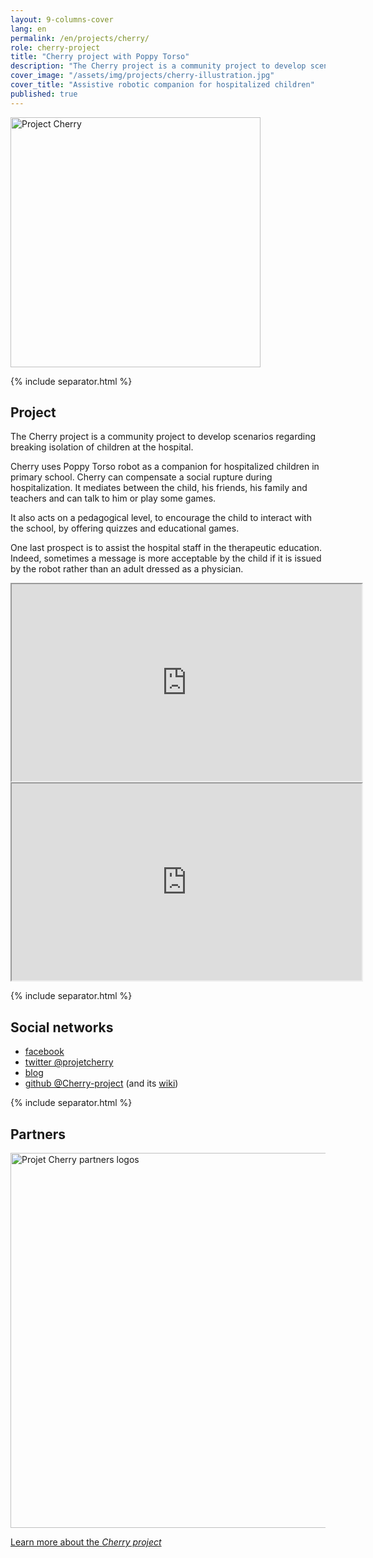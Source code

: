 ```yaml
---
layout: 9-columns-cover
lang: en
permalink: /en/projects/cherry/
role: cherry-project
title: "Cherry project with Poppy Torso"
description: "The Cherry project is a community project to develop scenarios regarding breaking isolation of children at the hospital"
cover_image: "/assets/img/projects/cherry-illustration.jpg"
cover_title: "Assistive robotic companion for hospitalized children"
published: true
---
```


<p class="tc"><img src="https://forum.poppy-project.org/uploads/default/original/2X/3/33984972217cd45f473246b130f0001df33ffcfc.png" alt="Project Cherry" width="400"></p>

{% include separator.html %}

## Project

<p class="lead tc">
  The Cherry project is a community project to develop scenarios regarding breaking isolation of children at the hospital.
</p>

Cherry uses Poppy Torso robot as a companion for hospitalized children in primary school. Cherry can compensate a social rupture during hospitalization. It mediates between the child, his friends, his family and teachers and can talk to him or play some games.

It also acts on a pedagogical level, to encourage the child to interact with the school, by offering quizzes and educational games.

One last prospect is to assist the hospital staff in the therapeutic education. Indeed, sometimes a message is more acceptable by the child if it is issued by the robot rather than an adult dressed as a physician.

<div class="flex-video ratio-16-9">
  <iframe width="560" height="315" src="https://www.youtube.com/embed/hzl1Cw724hw?rel=0&amp;showinfo=0" allowfullscreen></iframe>
</div>

<div class="flex-video ratio-16-9">
  <iframe width="560" height="315" src="https://www.youtube.com/embed/3gDn_v3_neg?rel=0&amp;showinfo=0" allowfullscreen></iframe>
</div>

{% include separator.html %}

## Social networks

- [facebook](https://www.facebook.com/projetcherry/)
- [twitter @projetcherry](https://twitter.com/projetcherry)
- [blog](https://projetcherry.wordpress.com/)
- [github @Cherry-project](https://github.com/Cherry-project) (and its [wiki](https://github.com/Cherry-project/cherry-software/wiki))

{% include separator.html %}

## Partners

<p class="tc"><img src="https://forum.poppy-project.org/uploads/default/original/2X/8/823785d5178763ddffb46d078c32b8d05d902be8.png" alt="Projet Cherry partners logos" width="600"></p>

<div class="follow-incentive cta">
  <a href="https://forum.poppy-project.org/t/cherry-presentation/1866" class="button large">Learn more about the <em>Cherry project</em></a>
</div>

